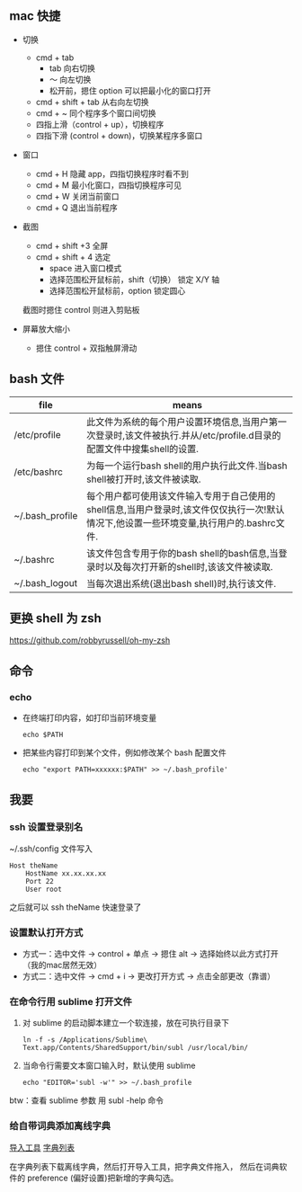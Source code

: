 ## mac 快捷

- 切换

	* cmd + tab
		* tab 向右切换
		* ～ 向左切换
		* 松开前，摁住 option 可以把最小化的窗口打开
	* cmd + shift + tab 从右向左切换
	* cmd + ~ 同个程序多个窗口间切换
	* 四指上滑（control + up），切换程序
	* 四指下滑 (control + down)，切换某程序多窗口

- 窗口

	* cmd + H 隐藏 app，四指切换程序时看不到
	* cmd + M 最小化窗口，四指切换程序可见
	* cmd + W 关闭当前窗口
	* cmd + Q 退出当前程序

- 截图

	* cmd + shift +3 全屏
	* cmd + shift + 4 选定
		* space 进入窗口模式
		* 选择范围松开鼠标前，shift（切换） 锁定 X/Y 轴
		* 选择范围松开鼠标前，option 锁定圆心

	截图时摁住 control 则进入剪贴板

- 屏幕放大缩小
	
	* 摁住 control + 双指触屏滑动	
## bash 文件

file  | means
------------- | -------------
/etc/profile | 此文件为系统的每个用户设置环境信息,当用户第一次登录时,该文件被执行.并从/etc/profile.d目录的配置文件中搜集shell的设置.
/etc/bashrc | 为每一个运行bash shell的用户执行此文件.当bash shell被打开时,该文件被读取.
~/.bash_profile | 每个用户都可使用该文件输入专用于自己使用的shell信息,当用户登录时,该文件仅仅执行一次!默认情况下,他设置一些环境变量,执行用户的.bashrc文件.
~/.bashrc | 该文件包含专用于你的bash shell的bash信息,当登录时以及每次打开新的shell时,该该文件被读取.
~/.bash_logout | 当每次退出系统(退出bash shell)时,执行该文件.

## 更换 shell 为 zsh

https://github.com/robbyrussell/oh-my-zsh

## 命令

### echo

- 在终端打印内容，如打印当前环境变量

	```
	echo $PATH
	```

- 把某些内容打印到某个文件，例如修改某个 bash 配置文件

	```
	echo "export PATH=xxxxxx:$PATH" >> ~/.bash_profile'
	```

## 我要

### ssh 设置登录别名

~/.ssh/config 文件写入

	Host theName
   		HostName xx.xx.xx.xx
   		Port 22
   		User root

之后就可以 ssh theName 快速登录了

### 设置默认打开方式

- 方式一：选中文件 -> control + 单点 -> 摁住 alt -> 选择始终以此方式打开（我的mac居然无效）
- 方式二：选中文件 -> cmd + i -> 更改打开方式 -> 点击全部更改（靠谱）

### 在命令行用 sublime 打开文件

1. 对 sublime 的启动脚本建立一个软连接，放在可执行目录下

	```
	ln -f -s /Applications/Sublime\ Text.app/Contents/SharedSupport/bin/subl /usr/local/bin/
	```

2. 当命令行需要文本窗口输入时，默认使用 sublime

	```
	echo "EDITOR='subl -w'" >> ~/.bash_profile
	```

btw：查看 sublime 参数 用 subl -help 命令

### 给自带词典添加离线字典

[导入工具](https://github.com/jjgod/mac-dictionary-kit)
[字典列表](http://abloz.com/huzheng/stardict-dic/zh_CN/)

在字典列表下载离线字典，然后打开导入工具，把字典文件拖入，
然后在词典软件的 preference (偏好设置)把新增的字典勾选。
